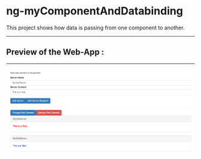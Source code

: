# ng-myComponentAndDatabinding
This project shows how data is passing from one component to another. 
<hr>
<h2>Preview of the Web-App :</h2>
<hr>
<img src="component-and-databinding.png">
